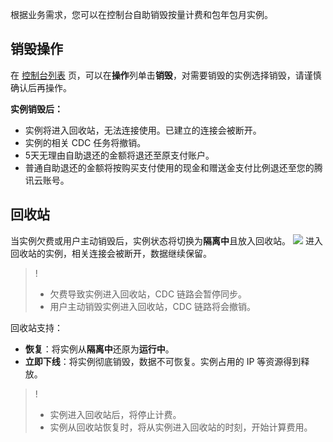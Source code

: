 
根据业务需求，您可以在控制台自助销毁按量计费和包年包月实例。

## 销毁操作
在 [控制台列表](https://console.cloud.tencent.com/txln/instance) 页，可以在**操作**列单击**销毁**，对需要销毁的实例选择销毁，请谨慎确认后再操作。

**实例销毁后：**
- 实例将进入回收站，无法连接使用。已建立的连接会被断开。
- 实例的相关 CDC 任务将撤销。
- 5天无理由自助退还的金额将退还至原支付账户。
- 普通自助退还的金额将按购买支付使用的现金和赠送金支付比例退还至您的腾讯云账号。

## 回收站
当实例欠费或用户主动销毁后，实例状态将切换为**隔离中**且放入回收站。
![](https://qcloudimg.tencent-cloud.cn/raw/e0d74f8c5c9a4793181bce210a9a6644.png)
进入回收站的实例，相关连接会被断开，数据继续保留。
> !
>- 欠费导致实例进入回收站，CDC 链路会暂停同步。
>- 用户主动销毁实例进入回收站，CDC 链路将会撤销。

回收站支持：
- **恢复**：将实例从**隔离中**还原为**运行中**。
- **立即下线**：将实例彻底销毁，数据不可恢复。实例占用的 IP 等资源得到释放。

>!
>- 实例进入回收站后，将停止计费。
>- 实例从回收站恢复时，将从实例进入回收站的时刻，开始计算费用。
